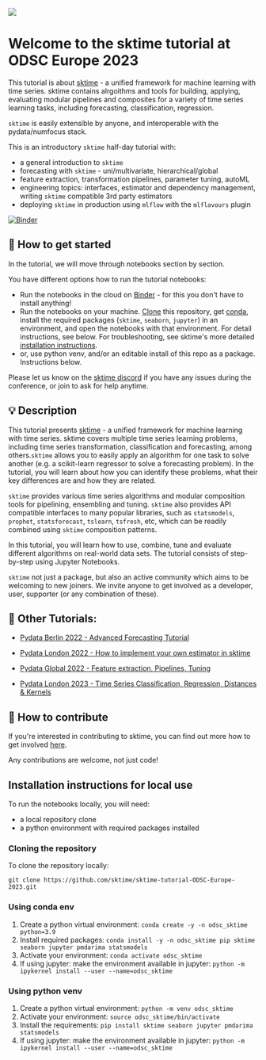 ![](images/team.jpg)

Welcome to the sktime tutorial at ODSC Europe 2023
==================================================

This tutorial is about [sktime] - a unified framework for machine learning with time series. sktime contains alrgoithms and tools for building, applying, evaluating modular pipelines and composites for a variety of time series learning tasks, including forecasting, classification, regression.

`sktime` is easily extensible by anyone, and interoperable with the pydata/numfocus stack.

This is an introductory `sktime` half-day tutorial with:

* a general introduction to `sktime`
* forecasting with `sktime` - uni/multivariate, hierarchical/global
* feature extraction, transformation pipelines, parameter tuning, autoML
* engineering topics: interfaces, estimator and dependency management, writing `sktime` compatible 3rd party estimators
* deploying `sktime` in production using `mlflow` with the `mlflavours` plugin

[sktime]: https://sktime.net

[![Binder](https://mybinder.org/badge_logo.svg)](https://mybinder.org/v2/gh/sktime/sktime-tutorial-ODSC-Europe-2023/main)

## :rocket: How to get started

In the tutorial, we will move through notebooks section by section.

You have different options how to run the tutorial notebooks:

* Run the notebooks in the cloud on [Binder] - for this you don't have to install anything!
* Run the notebooks on your machine. [Clone] this repository, get [conda], install the required packages (`sktime`, `seaborn`, `jupyter`) in an environment, and open the notebooks with that environment. For detail instructions, see below. For troubleshooting, see sktime's more detailed [installation instructions].
* or, use python venv, and/or an editable install of this repo as a package. Instructions below.

[Binder]: https://mybinder.org/v2/gh/sktime/sktime-tutorial-pydata-global-2022/main?filepath=notebooks
[clone]: https://help.github.com/en/github/creating-cloning-and-archiving-repositories/cloning-a-repository
[conda]: https://docs.conda.io/en/latest/
[installation instructions]: https://www.sktime.net/en/latest/installation.html

Please let us know on the [sktime discord](https://discord.com/invite/54ACzaFsn7) if you have any issues during the conference, or join to ask for help anytime.

## :bulb: Description

This tutorial presents [sktime] - a unified framework for machine learning with time series. sktime covers multiple time series learning problems, including time series transformation, classification and forecasting, among others.`sktime` allows you to easily apply an algorithm for one task to solve another (e.g. a scikit-learn regressor to solve a forecasting problem). In the tutorial, you will learn about how you can identify these problems, what their key differences are and how they are related.

`sktime` provides various time series algorithms and modular composition tools for pipelining, ensembling and tuning.
`sktime` also provides API compatible interfaces to many popular libraries, such as `statsmodels`, `prophet`, `statsforecast`, `tslearn`, `tsfresh`, etc,
which can be readily combined using `sktime` composition patterns.

In this tutorial, you will learn how to use, combine, tune and evaluate different algorithms on real-world data sets.
The tutorial consists of step-by-step using Jupyter Notebooks.

`sktime` not just a package, but also an active community which aims to be welcoming to new joiners.
We invite anyone to get involved as a developer, user, supporter (or any combination of these).

## :movie_camera: Other Tutorials:

- [Pydata Berlin 2022 - Advanced Forecasting Tutorial](https://www.youtube.com/watch?v=4Rf9euAhjNc)

- [Pydata London 2022 - How to implement your own estimator in sktime](https://www.youtube.com/watch?v=S_3ewcvs_pg)

- [Pydata Global 2022 - Feature extraction, Pipelines, Tuning](https://github.com/sktime/sktime-tutorial-pydata-global-2022)

- [Pydata London 2023 - Time Series Classification, Regression, Distances & Kernels](https://github.com/sktime/sktime-tutorial-pydata-london-2023)

## :wave: How to contribute

If you're interested in contributing to sktime, you can find out more how to get involved [here](https://www.sktime.net/en/latest/get_involved.html).

Any contributions are welcome, not just code!

## Installation instructions for local use

To run the notebooks locally, you will need:

* a local repository clone
* a python environment with required packages installed

### Cloning the repository

To clone the repository locally:

`git clone https://github.com/sktime/sktime-tutorial-ODSC-Europe-2023.git`

### Using conda env

1. Create a python virtual environment:
`conda create -y -n odsc_sktime python=3.9`
2. Install required packages:
`conda install -y -n odsc_sktime pip sktime seaborn jupyter pmdarima statsmodels`
3. Activate your environment:
`conda activate odsc_sktime`
4. If using jupyter: make the environment available in jupyter:
`python -m ipykernel install --user --name=odsc_sktime`

### Using python venv

1. Create a python virtual environment:
`python -m venv odsc_sktime`
2. Activate your environment:
`source odsc_sktime/bin/activate`
3. Install the requirements:
`pip install sktime seaborn jupyter pmdarima statsmodels`
4. If using jupyter: make the environment available in jupyter:
`python -m ipykernel install --user --name=odsc_sktime`
